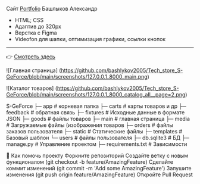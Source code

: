 Сайт [Portfolio](https://bashlykov2005.github.io/Portfolio/) Башлыков Александр
 - HTML; CSS
 - Адаптив до 320px
 - Верстка с Figma
 - Videofon для шапки, оптимизация графики, ссылки кнопок
---
:point_right: [Смотреть здесь](https://bashlykov2005.github.io/Portfolio/)

![Главная страница] (https://github.com/bashlykov2005/Tech_store_S-GeForce/blob/main/screenshots/127.0.0.1_8000_main.png)

![Каталог товаров] (https://github.com/bashlykov2005/Tech_store_S-GeForce/blob/main/screenshots/127.0.0.1_8000_catalog_all__page=2.png)

S-GeForce
├─ app            # корневая папка
├─ carts          # карты товаров и др
├─ feedback      # обратная связь
├─ fixtures     # Исходные данные в формате JSON
├─ goods             # файлы товаров
├─ main             # главная страница
├─ media             # Загружаемые файлы (изображения товаров
├─ orders           # файлы заказов пользователя
├─ static           # Статические файлы
├─ templates        # Базовый шаблон
└─ users            # файлы пользователя
├─ db.sqlite3         # БД
├─ manage.py          # Управление проектом
├─ requirements.txt  # Зависимости



🤝 Как помочь проекту
Форкните репозиторий
Создайте ветку с новым функционалом (git checkout -b feature/AmazingFeature)
Сделайте коммит изменений (git commit -m 'Add some AmazingFeature')
Запушите изменения (git push origin feature/AmazingFeature)
Откройте Pull Request
